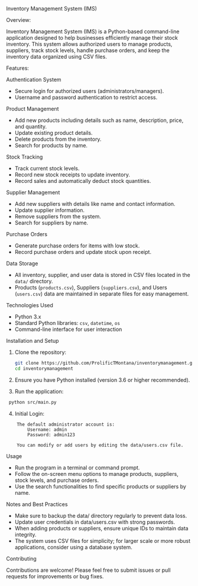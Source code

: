 Inventory Management System (IMS)

Overview:

Inventory Management System (IMS) is a Python-based command-line application designed to help businesses efficiently manage their stock inventory. This system allows authorized users to manage products, suppliers, track stock levels, handle purchase orders, and keep the inventory data organized using CSV files.

Features:

Authentication System
- Secure login for authorized users (administrators/managers).
- Username and password authentication to restrict access.

Product Management
- Add new products including details such as name, description, price, and quantity.
- Update existing product details.
- Delete products from the inventory.
- Search for products by name.

Stock Tracking
- Track current stock levels.
- Record new stock receipts to update inventory.
- Record sales and automatically deduct stock quantities.

Supplier Management
- Add new suppliers with details like name and contact information.
- Update supplier information.
- Remove suppliers from the system.
- Search for suppliers by name.

Purchase Orders
- Generate purchase orders for items with low stock.
- Record purchase orders and update stock upon receipt.

Data Storage
- All inventory, supplier, and user data is stored in CSV files located in the `data/` directory.
- Products (`products.csv`), Suppliers (`suppliers.csv`), and Users (`users.csv`) data are maintained in separate files for easy management.

Technologies Used
- Python 3.x
- Standard Python libraries: `csv`, `datetime`, `os`
- Command-line interface for user interaction


Installation and Setup

1. Clone the repository:

   ```bash
   git clone https://github.com/ProlificTMontana/inventorymanagement.git
   cd inventorymanagement
   
2. Ensure you have Python installed (version 3.6 or higher recommended).

3. Run the application:

  ```bash
   python src/main.py
   ```
4. Initial Login:
```
    The default administrator account is:
        Username: admin
        Password: admin123

    You can modify or add users by editing the data/users.csv file.
```

Usage

  - Run the program in a terminal or command prompt.
  - Follow the on-screen menu options to manage products, suppliers, stock levels, and purchase orders.
  - Use the search functionalities to find specific products or suppliers by name.

Notes and Best Practices

  - Make sure to backup the data/ directory regularly to prevent data loss.
  - Update user credentials in data/users.csv with strong passwords.
  - When adding products or suppliers, ensure unique IDs to maintain data integrity.
  - The system uses CSV files for simplicity; for larger scale or more robust applications, consider using a database system.

Contributing

Contributions are welcome! Please feel free to submit issues or pull requests for improvements or bug fixes.
  

